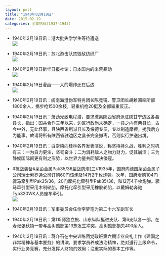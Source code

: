 ```yaml
---
layout: post
title: "1940年02月19日"
date: 2015-02-19
categories: 全面抗战(1937-1945)
---
```


<meta name="referrer" content="no-referrer" />

- 1940年2月19日讯：港大批失学学生等待遣送 <br/><img src="https://ww3.sinaimg.cn/large/aca367d8jw1epf2c1qmd6j205j06faac.jpg" />

- 1940年2月19日讯：苏北游击队焚毁敌纺织厂 <br/><img src="https://ww3.sinaimg.cn/large/aca367d8jw1epf0lq00qpj205o0bedge.jpg" />

- 1940年2月19日新华日报社论：日本国内的米荒暴动 <br/><img src="https://ww1.sinaimg.cn/large/aca367d8jw1epeyvk53otj211f0h27bj.jpg" />

- 1940年2月19日漫画——大的爆炸还在后边 <br/><img src="https://ww1.sinaimg.cn/large/aca367d8jw1epex4tpw2oj20ds0cn75d.jpg" />

- 1940年2月19日讯：闽南海澄伪军特务团长陈竞锐、警卫团长胡赖圃率所部1800余人，携步枪1500余枝，轻重机枪20挺及全部辎重反正。 

- 1940年2月19日讯：萧劲光致电程潜，要求撤离陕西省府派驻陕甘宁边区各县县长，指出：国共合作三年以来，边区行政尚未确定，一县之内有两县长，古今中外，无此怪事，且陕西省所派县长及绥德专员，专以制造摩擦，扰我后方为能事。故请将所有陕西省驻边区之县长完全撤离，否则实行护送出境。 

- 1940年2月19日讯：白崇禧向桂林各界发表演说，称坚持持久战，胜利之时机有三：一为自力更生，坚韧奋斗；二为消耗敌人之物力财力，促其崩溃；三为静候国际间更有利之形势，以世界力量共同解决倭寇。 

- #抗战装备#莱茵金属Pak35/36型战防炮(三):1935年，国府向德国莱茵金属子公司瑞士索罗通公司订购60门该炮及14万2千枚炮弹。次年，国府增购104门骡马牵引型Pak35/36，20门摩托化牵引型Pak35/36，和12万4千枚炮弹。骡马牵引型采用木制轮胎，摩托化牵引型采用橡胶轮胎，以戴姆勒奔驰Typ320WK人员座车牵引。 <br/><img src="https://ww1.sinaimg.cn/large/aca367d8jw1epefszys3rj207r0jrgnl.jpg" />

- 1940年2月19日讯：军事委员会任命李梦笔为第二十六军副军长 

- 1940年2月19日讯：第115师独立旅、山东纵队挺进支队、第6支队各一部，在寿张张秋镇一带与高树勋部第13旅发生冲突，高树勋部损失400余人。  

- 1940年2月19日讯：蒋介石在中央训练团党政班第六期毕业典礼上作《建国之非常精神与基本要务》的讲演，要求学员养成法治精神，绝对遵行上级命令，实行业务竞赛，充分发挥人财物的效用；注重实际的基本工作等。 

